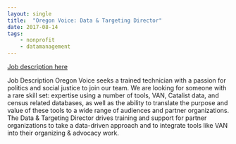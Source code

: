 ```yaml
---
layout: single
title:  "Oregon Voice: Data & Targeting Director"
date: 2017-08-14
tags: 
    - nonprofit
    - datamanagement
---
```


[Job description here](http://www.statevoices.org/wp-content/uploads/2017/05/2017-05-09-Data-and-Targeting-Director.pdf)

Job Description
Oregon Voice seeks a trained technician with a passion for politics and social justice to join our team. We are
looking for someone with a rare skill set: expertise using a number of tools, VAN, Catalist data, and census
related databases, as well as the ability to translate the purpose and value of these tools to a wide range of
audiences and partner organizations. The Data & Targeting Director drives training and support for partner
organizations to take a data-driven approach and to integrate tools like VAN into their organizing & advocacy
work. 
